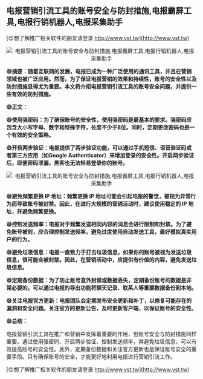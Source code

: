 ## **电报营销引流工具的账号安全与防封措施,电报霸屏工具,电报行销机器人,电报采集助手**

[😍想了解推广相关软件的朋友请登录 http://www.vst.tw](http://www.vst.tw)

 <center><img src="https://vst.tw/MP4/tuiguang/png/2.png" alt="电报营销引流工具的账号安全与防封措施,电报霸屏工具,电报行销机器人,电报采集助手"></center>

**😄摘要：随着互联网的发展，电报已成为一种广泛使用的通讯工具，并且在营销领域也被广泛应用。然而，为了保证电报营销的效果和持续性，账号的安全性以及防封措施显得尤为重要。本文将介绍电报营销引流工具的账号安全问题，并提供一些有效的防封措施。**

**😄正文：**

**😄使用强密码：为了确保账号的安全性，使用强密码是最基本的要求。强密码应包含大小写字母、数字和特殊字符，长度不少于8位。同时，定期更改密码也是一个有效的安全策略。**

**😄开启两步验证：电报提供了两步验证功能，可以通过手机短信、语音验证码或者第三方应用（如Google Authenticator）来增加登录的安全性。开启两步验证后，即便密码泄漏，黑客也无法轻易登录你的账号。**

 <center><img src="https://vst.tw/MP4/tuiguang/png/2.png" alt="电报营销引流工具的账号安全与防封措施,电报霸屏工具,电报行销机器人,电报采集助手"></center>

**😄避免频繁更换 IP 地址：频繁更换 IP 地址可能会引起电报的警觉，被视为异常行为而导致账号被封禁。因此，在进行大规模的营销活动时，建议使用稳定的 IP 地址，并避免频繁更换。**

**😄控制发送频率：电报对于频繁发送相同内容的消息会进行限制和封禁。为了避免账号被封，应合理控制发送频率，避免过度使用自动发送工具，最好模拟真实用户的行为。**

**😄避免垃圾信息：电报一直致力于打击垃圾信息，如果你的账号被视为发送垃圾信息，很可能会被封禁。因此，在营销活动中，应提供有价值的内容，避免发送垃圾信息。**

**😄定期备份数据：为了防止账号意外封禁或数据丢失，定期备份账号的数据是非常必要的。可以通过电报的导出功能将聊天记录、联系人等重要数据备份到本地。**

**😄关注电报官方更新：电报团队会定期发布安全更新和补丁，以修复可能存在的漏洞和安全问题。关注官方的更新公告，及时更新客户端，以保证账号的安全性。**

**😄总结：**

电报营销引流工具在推广和营销中发挥着重要的作用，但账号安全与防封措施同样重要。通过使用强密码、开启两步验证、控制发送频率，并避免垃圾信息，可以有效提高账号的安全性。此外，定期备份数据和关注官方更新也是保证账号安全的重要手段。只有确保账号的安全，才能更好地利用电报进行营销引流工作。

[😍想了解推广相关软件的朋友请登录 http://www.vst.tw](http://www.vst.tw)



